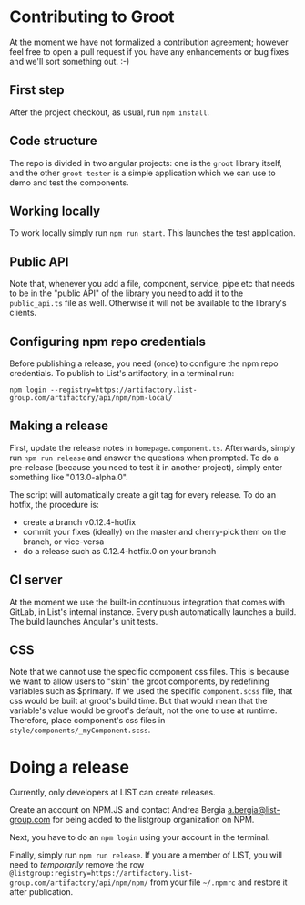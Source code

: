 # Contributing to Groot

At the moment we have not formalized a contribution agreement; however feel free to open a
pull request if you have any enhancements or bug fixes and we'll sort something out. :-)


## First step

After the project checkout, as usual, run `npm install`.

## Code structure

The repo is divided in two angular projects: one is the `groot` library 
itself, and the other `groot-tester` is a simple application which we
can use to demo and test the components. 

## Working locally

To work locally simply run `npm run start`. This launches the test application. 

## Public API

Note that, whenever you add a file, component, service, pipe etc that needs to be
in the "public API" of the library you need to add it to the `public_api.ts` file
as well. Otherwise it will not be available to the library's clients.

## Configuring npm repo credentials

Before publishing a release, you need (once) to configure the npm repo credentials. 
To publish to List's artifactory, in a terminal run:

```
npm login --registry=https://artifactory.list-group.com/artifactory/api/npm/npm-local/
```

## Making a release

First, update the release notes in `homepage.component.ts`. Afterwards, simply run `npm run release`
and answer the questions when prompted. To do a pre-release (because you need to test it in another
project), simply enter something like "0.13.0-alpha.0".

The script will automatically create a git tag for every release. To do an hotfix, the procedure is:

- create a branch v0.12.4-hotfix
- commit your fixes (ideally) on the master and cherry-pick them on the branch, or vice-versa
- do a release such as 0.12.4-hotfix.0 on your branch

## CI server

At the moment we use the built-in continuous integration that comes with GitLab, in List's internal instance.
Every push automatically launches a build. The build launches Angular's unit tests.

## CSS

Note that we cannot use the specific component css files. This is because we want 
to allow users to "skin" the groot components, by redefining variables such as $primary.
If we used the specific `component.scss` file, that css would be built at groot's build
time. But that would mean that the variable's value would be groot's default, not the
one to use at runtime.
Therefore, place component's css files in `style/components/_myComponent.scss`.

# Doing a release

Currently, only developers at LIST can create releases.

Create an account on NPM.JS and contact Andrea Bergia <a.bergia@list-group.com> for being added 
to the listgroup organization on NPM.

Next, you have to do an `npm login` using your account in the terminal.

Finally, simply run `npm run release`. If you are a member of LIST, you will need to _temporarily_
remove the row `@listgroup:registry=https://artifactory.list-group.com/artifactory/api/npm/npm/`
from your file `~/.npmrc` and restore it after publication.

